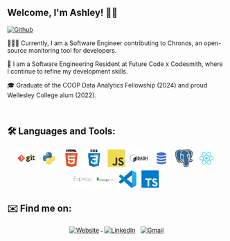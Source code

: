
## Welcome, I'm Ashley! 👋🏽

[![Github](https://img.shields.io/github/followers/ashleybisram?label=Follow&style=social)](https://github.com/ashleybisram)
<!--![](https://visitor-badge.laobi.icu/badge?page_id=ashleybisram.ashleybisram)-->

👩🏽‍💻 Currently, I am a Software Engineer contributing to Chronos, an open-source monitoring tool for developers.

🌱 I am a Software Engineering Resident at Future Code x Codesmith, where I continue to refine my development skills.

🎓 Graduate of the COOP Data Analytics Fellowship (2024) and proud Wellesley College alum (2022).



<br />

## 🛠️ Languages and Tools:
<p align="center">
<img src="https://raw.githubusercontent.com/github/explore/80688e429a7d4ef2fca1e82350fe8e3517d3494d/topics/git/git.png" alt="Git" height="40" style="vertical-align:top; margin:4px">
<img src="https://raw.githubusercontent.com/github/explore/80688e429a7d4ef2fca1e82350fe8e3517d3494d/topics/python/python.png" alt="Python" height="40" style="vertical-align:top; margin:4px">
<img src="https://raw.githubusercontent.com/github/explore/80688e429a7d4ef2fca1e82350fe8e3517d3494d/topics/html/html.png" alt="HTML" height="40" style="vertical-align:top; margin:4px">
<img src="https://raw.githubusercontent.com/github/explore/80688e429a7d4ef2fca1e82350fe8e3517d3494d/topics/css/css.png" alt="CSS" height="40" style="vertical-align:top; margin:4px">
<img src="https://raw.githubusercontent.com/github/explore/80688e429a7d4ef2fca1e82350fe8e3517d3494d/topics/javascript/javascript.png" alt="Javascript" height="40" style="vertical-align:top; margin:4px">
<img src="https://raw.githubusercontent.com/github/explore/80688e429a7d4ef2fca1e82350fe8e3517d3494d/topics/bash/bash.png" alt="Bash" height="40" style="vertical-align:top; margin:4px">
<img src="https://raw.githubusercontent.com/github/explore/80688e429a7d4ef2fca1e82350fe8e3517d3494d/topics/sql/sql.png" alt="SQL" height="40" style="vertical-align:top; margin:4px">
<img src="https://raw.githubusercontent.com/github/explore/80688e429a7d4ef2fca1e82350fe8e3517d3494d/topics/postgresql/postgresql.png" alt="PostgreSQL" height="40" style="vertical-align:top; margin:4px">
<img src="https://raw.githubusercontent.com/github/explore/80688e429a7d4ef2fca1e82350fe8e3517d3494d/topics/react/react.png" alt="React" height="40" style="vertical-align:top; margin:4px">
<img src="https://raw.githubusercontent.com/github/explore/80688e429a7d4ef2fca1e82350fe8e3517d3494d/topics/express/express.png" alt="Express" height="40" style="vertical-align:top; margin:4px">
<img src="https://raw.githubusercontent.com/github/explore/80688e429a7d4ef2fca1e82350fe8e3517d3494d/topics/mongodb/mongodb.png" alt="MongoDB" height="40" style="vertical-align:top; margin:4px">
<img src="https://raw.githubusercontent.com/github/explore/80688e429a7d4ef2fca1e82350fe8e3517d3494d/topics/visual-studio-code/visual-studio-code.png" alt="VS Code" height="40" style="vertical-align:top; margin:4px">
<img src="https://raw.githubusercontent.com/github/explore/80688e429a7d4ef2fca1e82350fe8e3517d3494d/topics/typescript/typescript.png" alt="Typescript" height="40" style="vertical-align:top; margin:4px">
</p>

## ✉️ Find me on:


<p align="center">
 <a href="https://ashleybisram.com/" target="_blank" rel="noopener noreferrer"> <img src="https://img.icons8.com/?size=100&id=103413&format=png&color=000000" alt="Website" height="40" style="vertical-align:top; margin:4px"> </a>
 <a href="https://linkedin.com/in/ashleybisram" target="_blank" rel="noopener noreferrer"> <img src="https://img.icons8.com/?size=100&id=13930&format=png&color=000000" alt="LinkedIn" height="40" style="vertical-align:top; margin:4px"></a>
 <a href="mailto:ashleydevibisram@gmail.com"> <img src="https://img.icons8.com/?size=100&id=P7UIlhbpWzZm&format=png&color=000000" alt="Gmail" height="40" style="vertical-align:top; margin:4px"></a>
</p>

<!--
Credits:
https://dev.to/charalambosioannou/create-a-dynamic-github-profile-readme-il5

**ashleybisram/ashleybisram** is a ✨ _special_ ✨ repository because its `README.md` (this file) appears on your GitHub profile.

Here are some ideas to get you started:

- 🔭 I’m currently working on ...
- 🌱 I’m currently learning ...
- 👯 I’m looking to collaborate on ...
- 🤔 I’m looking for help with ...
- 💬 Ask me about ...
- 📫 How to reach me: ...
- 😄 Pronouns: ...
- ⚡ Fun fact: ...
-->
